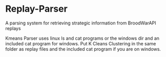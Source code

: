 Replay-Parser
=============

A parsing system for retrieving strategic information from BroodWarAPI replays





Kmeans Parser uses linux ls and cat programs or the windows dir and an included cat program for windows. Put K Cleans Clustering in the same folder as replay files and the included cat program if
you are on windows.